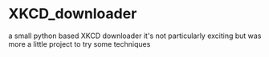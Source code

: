 # XKCD_downloader
a small python based XKCD downloader
it's not particularly exciting but was more a little project to try some techniques
